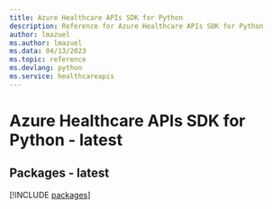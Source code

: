 ```yaml
---
title: Azure Healthcare APIs SDK for Python
description: Reference for Azure Healthcare APIs SDK for Python
author: lmazuel
ms.author: lmazuel
ms.data: 04/13/2023
ms.topic: reference
ms.devlang: python
ms.service: healthcareapis
---
```

# Azure Healthcare APIs SDK for Python - latest
## Packages - latest
[!INCLUDE [packages](healthcare-apis-index.md)]